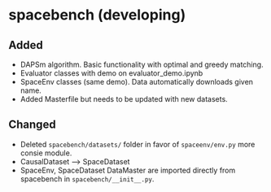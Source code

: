 # spacebench (developing)


## Added

- DAPSm algorithm. Basic functionality with optimal and greedy matching.
- Evaluator classes with demo on evaluator_demo.ipynb
- SpaceEnv classes (same demo). Data automatically downloads given name.
- Added Masterfile but needs to be updated with new datasets.

## Changed
- Deleted `spacebench/datasets/` folder in favor of `spaceenv/env.py` more consie module.
- CausalDataset --> SpaceDataset
- SpaceEnv, SpaceDataset DataMaster are imported directly from spacebench in `spacebench/__init__.py`.